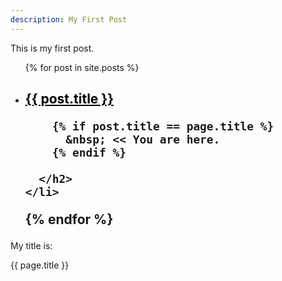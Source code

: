 ```yaml
---
description: My First Post
---
```


This is my first post.

<ul>
  {% for post in site.posts %}
    <li>
      <h2>
        <a href="{{ post.url }}"       
        {% if post.title == page.title %}
           style="color: black;"
        {% endif %}>{{ post.title }}
        </a>
        
        {% if post.title == page.title %}
          &nbsp; << You are here.
        {% endif %}
        
      </h2>
    </li>
  {% endfor %}
</ul>

My title is:

{{ page.title }}
